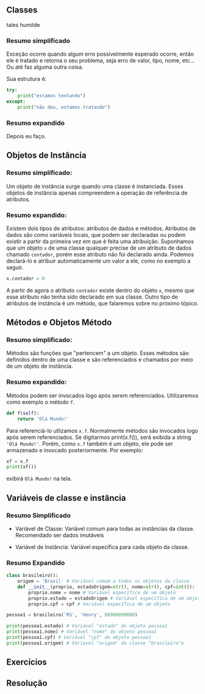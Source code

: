 
## Classes
tales humilde

### Resumo simplificado

Exceção ocorre quando algum erro possivelmente esperado ocorre, então ele é tratado e retorna o seu problema, seja erro de valor, tipo, nome, etc... Ou até faz alguma outra coisa.

Sua estrutura é: <br>
~~~python
try:
    print("estamos tentando")
except:
    print("não deu, estamos tratando")
~~~

### Resumo expandido

Depois eu faço.

## Objetos de Instância

### Resumo simplificado:
Um objeto de instância surge quando uma classe é instanciada. Esses objetos de instância apenas compreendem a operação de referência de atributos.

### Resumo expandido:
Existem dois tipos de atributos: atributos de dados e métodos. Atributos de dados são como variáveis locais, que podem ser declaradas ou podem existir a partir da primeira vez em que é feita uma atribuição. 
Suponhamos que um objeto `x` de uma classe qualquer precise de um atributo de dados chamado `contador`, porém esse atributo não foi declarado ainda. Podemos declará-lo e atribuir automaticamente um valor a ele, como no exemplo a seguir.
~~~python
x.contador = 0
~~~
A partir de agora o atributo `contador` existe dentro do objeto `x`, mesmo que esse atributo não tenha sido declarado em sua classe.
Outro tipo de atributos de instância é um método, que falaremos sobre no próximo tópico.

## Métodos e Objetos Método

### Resumo simplificado:
Métodos são funções que "pertencem" a um objeto. Esses métodos são definidos dentro de uma classe e são referenciados e chamados por meio de um objeto de instância.

### Resumo expandido:
Métodos podem ser invocados logo após serem referenciados. Utilizaremos como exemplo o método `f`.
~~~python
def f(self):
    return 'Olá Mundo!'
~~~
Para referenciá-lo utlizamos `x.f`.
Normalmente métodos são invocados logo após serem referenciados. Se digitarmos print(x.f()), será exibida a string `'Olá Mundo!'`.
Porém, como `x.f` também é um objeto, ele pode ser armazenado e invocado posteriormente. Por exemplo:
~~~python
xf = x.f
print(xf())
~~~
exibirá `Olá Mundo!` na tela.

## Variáveis de classe e instância

### Resumo Simplificado
* Variável de Classe: 
Variável comum para todas as instâncias da classe.
Recomendado ser dados imutáveis

* Variável de Instância:
Variável específica para cada objeto da classe.

### Resumo Expandido

~~~python
class brasileiro():
	origem = 'Brasil' # Variável comum a todos os objetos da classe
	def __init__(proprio, estadoOrigem=str(), nome=str(), cpf=int()):
		proprio.nome = nome # Variável específica de um objeto
		proprio.estado = estadoOrigem # Variável específica de um objeto
		proprio.cpf = cpf # Variável específica de um objeto

pessoa1 = brasileiro('RS', 'Henry', 86960099080)

print(pessoa1.estado) # Variável "estado" do objeto pessoa1
print(pessoa1.nome) # Variável "nome" do objeto pessoa1
print(pessoa1.cpf) # Variável "cpf" do objeto pessoa1
print(pessoa1.origem) # Váriavel "origem" da classe "brasileiro"e
~~~

## Exercícios

## Resolução
